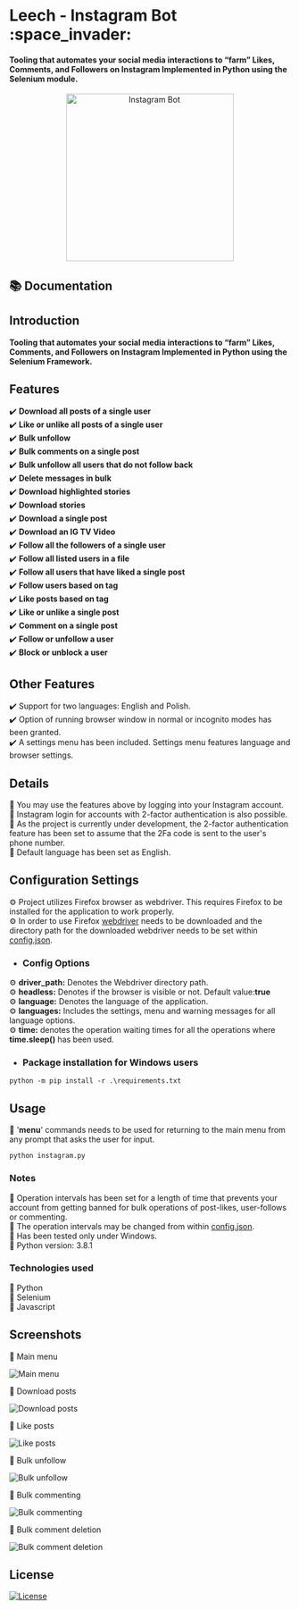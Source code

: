 <h1 align="left">Leech - Instagram Bot :space_invader:</h1>
<h4 align="left">Tooling that automates your social media interactions to “farm” Likes, Comments, and Followers on Instagram Implemented in Python using the Selenium module.</h4>

<p align="center">
  <a href="https://github.com/mariuszmalek/leech">
    <img src="https://raw.githubusercontent.com/mariuszmalek/leech/main/img/logo.png" alt="Instagram Bot" width="300">
  </a>
</p>

## :books: Documentation

## Introduction
**Tooling that automates your social media interactions to “farm” Likes, Comments, and Followers on Instagram Implemented in Python using the Selenium Framework.**

## Features
  :heavy_check_mark: **Download all posts of a single user**  
  :heavy_check_mark: **Like or unlike all posts of a single user**  
  :heavy_check_mark: **Bulk unfollow**  
  :heavy_check_mark: **Bulk comments on a single post**  
  :heavy_check_mark: **Bulk unfollow all users that do not follow back**  
  :heavy_check_mark: **Delete messages in bulk**  
  :heavy_check_mark: **Download highlighted stories**  
  :heavy_check_mark: **Download stories**  
  :heavy_check_mark: **Download a single post**  
  :heavy_check_mark: **Download an IG TV Video**  
  :heavy_check_mark: **Follow all the followers of a single user**  
  :heavy_check_mark: **Follow all listed users in a file**  
  :heavy_check_mark: **Follow all users that have liked a single post**  
  :heavy_check_mark: **Follow users based on tag**  
  :heavy_check_mark: **Like posts based on tag**  
  :heavy_check_mark: **Like or unlike a single post**  
  :heavy_check_mark: **Comment on a single post**  
  :heavy_check_mark: **Follow or unfollow a user**  
  :heavy_check_mark: **Block or unblock a user**  


## Other Features
  :heavy_check_mark: Support for two languages: English and Polish.  
  :heavy_check_mark: Option of running browser window in normal or incognito modes has been granted.  
  :heavy_check_mark: A settings menu has been included. Settings menu features language and browser settings.  


## Details

:large_blue_diamond:	 You may use the features above by logging into your Instagram account.  
:large_blue_diamond:	 Instagram login for accounts with 2-factor authentication is also possible.  
:large_blue_diamond:	 As the project is currently under development, the 2-factor authentication feature has been set to assume that the 2Fa code is sent to the user's phone number.  
:large_blue_diamond:	 Default language has been set as English.  

## Configuration Settings
 :gear:	 Project utilizes Firefox browser as webdriver. This requires Firefox to be installed for the application to work properly.  
 :gear:	 In order to use Firefox [webdriver](https://github.com/mozilla/geckodriver/releases) needs to be downloaded and the directory path for the downloaded webdriver needs to be set within [config.json](https://github.com/mariuszmalek/leech/blob/master/config.json).  


* ### Config Options

:gear: **driver_path:** Denotes the Webdriver directory path.  
:gear: **headless:** Denotes if the browser is visible or not. Default value:**true**  
:gear: **language:** Denotes the language of the application.  
:gear: **languages:** Includes the settings, menu and warning messages for all language options.  
:gear: **time:** denotes the operation waiting times for all the  operations where **time.sleep()** has been used.  



* ### Package installation for Windows users
```
python -m pip install -r .\requirements.txt
```

## Usage
:small_blue_diamond:  '**menu**' commands needs to be used for returning to the main menu from any prompt that asks the user for input.

```
python instagram.py
```



### Notes
:small_blue_diamond: Operation intervals has been set for a length of time that prevents your account from getting banned for bulk operations of post-likes, user-follows or commenting.  
:small_blue_diamond: The operation intervals may be changed from within [config.json](https://github.com/mariuszmalek/leech/blob/master/config.json).  
:small_blue_diamond: Has been tested only under Windows.  
:small_blue_diamond: Python version: 3.8.1  


### Technologies used
 :small_blue_diamond: Python  
 :small_blue_diamond: Selenium  
 :small_blue_diamond: Javascript  

## Screenshots

:small_blue_diamond: Main menu

![Main menu](https://raw.githubusercontent.com/mariuszmalek/leech/main/img/mainMenu.PNG)


:small_blue_diamond: Download posts

![Download posts](https://raw.githubusercontent.com/mariuszmalek/leech/main/img/postsDownload.PNG)

:small_blue_diamond: Like posts

![Like posts](https://raw.githubusercontent.com/mariuszmalek/leech/main/img/postsLike.PNG)

:small_blue_diamond: Bulk unfollow

![Bulk unfollow](https://raw.githubusercontent.com/mariuszmalek/leech/main/img/allUnfollow.PNG)


:small_blue_diamond: Bulk commenting

![Bulk commenting](https://raw.githubusercontent.com/mariuszmalek/leech/main/img/bulkComment.PNG)

:small_blue_diamond: Bulk comment deletion

![Bulk comment deletion](https://raw.githubusercontent.com/mariuszmalek/leech/main/img/messagesDeleted.PNG)




## License
 [![License](https://img.shields.io/github/license/mariuszmalek/leech)](https://github.com/mariuszmalek/leech/blob/master/LICENSE)

